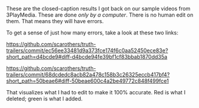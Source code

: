 These are the closed-caption results I got back on our sample videos from 3PlayMedia. These are done *only by a computer*. There is no human edit on them. That means they will have errors. 

To get a sense of just how many errors, take a look at these two links: 

https://github.com/scarothers/truth-trailers/commit/ec56ee33481d9a373fce174f6c0aa52450ece83e?short_path=d4bcde9#diff-d4bcde94fe39bf1cf83bbab1870dd35a

https://github.com/scarothers/truth-trailers/commit/68dcdedc8acb82a478c158b3c26325eccb417bf4?short_path=50beae6#diff-50beae600c4a2be49772c848f499fce1

That visualizes what I had to edit to make it 100% accurate. Red is what I deleted; green is what I added.
